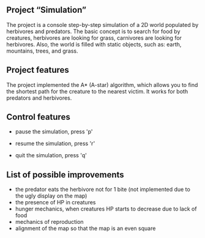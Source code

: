 ## Project “Simulation”

The project is a console step-by-step simulation of a 2D world populated by herbivores and predators.
The basic concept is to search for food by creatures, herbivores are looking for grass, carnivores are looking for herbivores.
Also, the world is filled with static objects, such as: earth, mountains, trees, and grass.

## Project features
The project implemented the A* (A-star) algorithm, 
which allows you to find the shortest path for the creature to the nearest victim.
It works for both predators and herbivores.

## Control features
- pause the simulation, press 'p'

- resume the simulation, press 'r'

- quit the simulation, press 'q'

## List of possible improvements

- the predator eats the herbivore not for 1 bite (not implemented due to the ugly display on the map)
- the presence of HP in creatures
- hunger mechanics, when creatures HP starts to decrease due to lack of food
- mechanics of reproduction
- alignment of the map so that the map is an even square
